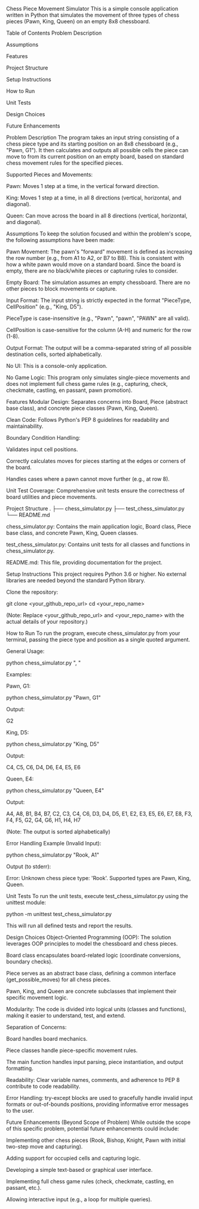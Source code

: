 Chess Piece Movement Simulator
This is a simple console application written in Python that simulates the movement of three types of chess pieces (Pawn, King, Queen) on an empty 8x8 chessboard.

Table of Contents
Problem Description

Assumptions

Features

Project Structure

Setup Instructions

How to Run

Unit Tests

Design Choices

Future Enhancements

Problem Description
The program takes an input string consisting of a chess piece type and its starting position on an 8x8 chessboard (e.g., "Pawn, G1"). It then calculates and outputs all possible cells the piece can move to from its current position on an empty board, based on standard chess movement rules for the specified pieces.

Supported Pieces and Movements:

Pawn: Moves 1 step at a time, in the vertical forward direction.

King: Moves 1 step at a time, in all 8 directions (vertical, horizontal, and diagonal).

Queen: Can move across the board in all 8 directions (vertical, horizontal, and diagonal).

Assumptions
To keep the solution focused and within the problem's scope, the following assumptions have been made:

Pawn Movement: The pawn's "forward" movement is defined as increasing the row number (e.g., from A1 to A2, or B7 to B8). This is consistent with how a white pawn would move on a standard board. Since the board is empty, there are no black/white pieces or capturing rules to consider.

Empty Board: The simulation assumes an empty chessboard. There are no other pieces to block movements or capture.

Input Format: The input string is strictly expected in the format "PieceType, CellPosition" (e.g., "King, D5").

PieceType is case-insensitive (e.g., "Pawn", "pawn", "PAWN" are all valid).

CellPosition is case-sensitive for the column (A-H) and numeric for the row (1-8).

Output Format: The output will be a comma-separated string of all possible destination cells, sorted alphabetically.

No UI: This is a console-only application.

No Game Logic: This program only simulates single-piece movements and does not implement full chess game rules (e.g., capturing, check, checkmate, castling, en passant, pawn promotion).

Features
Modular Design: Separates concerns into Board, Piece (abstract base class), and concrete piece classes (Pawn, King, Queen).

Clean Code: Follows Python's PEP 8 guidelines for readability and maintainability.

Boundary Condition Handling:

Validates input cell positions.

Correctly calculates moves for pieces starting at the edges or corners of the board.

Handles cases where a pawn cannot move further (e.g., at row 8).

Unit Test Coverage: Comprehensive unit tests ensure the correctness of board utilities and piece movements.

Project Structure
.
├── chess_simulator.py
├── test_chess_simulator.py
└── README.md

chess_simulator.py: Contains the main application logic, Board class, Piece base class, and concrete Pawn, King, Queen classes.

test_chess_simulator.py: Contains unit tests for all classes and functions in chess_simulator.py.

README.md: This file, providing documentation for the project.

Setup Instructions
This project requires Python 3.6 or higher. No external libraries are needed beyond the standard Python library.

Clone the repository:

git clone <your_github_repo_url>
cd <your_repo_name>

(Note: Replace <your_github_repo_url> and <your_repo_name> with the actual details of your repository.)

How to Run
To run the program, execute chess_simulator.py from your terminal, passing the piece type and position as a single quoted argument.

General Usage:

python chess_simulator.py "<PieceType>, <CellPosition>"

Examples:

Pawn, G1:

python chess_simulator.py "Pawn, G1"

Output:

G2

King, D5:

python chess_simulator.py "King, D5"

Output:

C4, C5, C6, D4, D6, E4, E5, E6

Queen, E4:

python chess_simulator.py "Queen, E4"

Output:

A4, A8, B1, B4, B7, C2, C3, C4, C6, D3, D4, D5, E1, E2, E3, E5, E6, E7, E8, F3, F4, F5, G2, G4, G6, H1, H4, H7

(Note: The output is sorted alphabetically)

Error Handling Example (Invalid Input):

python chess_simulator.py "Rook, A1"

Output (to stderr):

Error: Unknown chess piece type: 'Rook'. Supported types are Pawn, King, Queen.

Unit Tests
To run the unit tests, execute test_chess_simulator.py using the unittest module:

python -m unittest test_chess_simulator.py

This will run all defined tests and report the results.

Design Choices
Object-Oriented Programming (OOP): The solution leverages OOP principles to model the chessboard and chess pieces.

Board class encapsulates board-related logic (coordinate conversions, boundary checks).

Piece serves as an abstract base class, defining a common interface (get_possible_moves) for all chess pieces.

Pawn, King, and Queen are concrete subclasses that implement their specific movement logic.

Modularity: The code is divided into logical units (classes and functions), making it easier to understand, test, and extend.

Separation of Concerns:

Board handles board mechanics.

Piece classes handle piece-specific movement rules.

The main function handles input parsing, piece instantiation, and output formatting.

Readability: Clear variable names, comments, and adherence to PEP 8 contribute to code readability.

Error Handling: try-except blocks are used to gracefully handle invalid input formats or out-of-bounds positions, providing informative error messages to the user.

Future Enhancements (Beyond Scope of Problem)
While outside the scope of this specific problem, potential future enhancements could include:

Implementing other chess pieces (Rook, Bishop, Knight, Pawn with initial two-step move and capturing).

Adding support for occupied cells and capturing logic.

Developing a simple text-based or graphical user interface.

Implementing full chess game rules (check, checkmate, castling, en passant, etc.).

Allowing interactive input (e.g., a loop for multiple queries).
